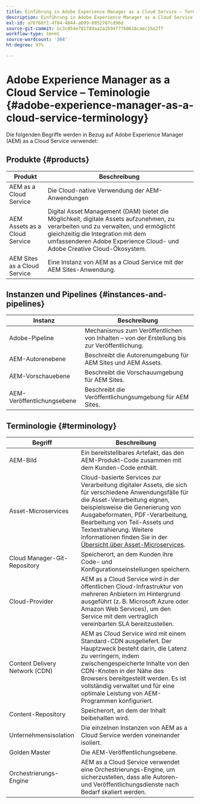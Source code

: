 ```yaml
---
title: Einführung in Adobe Experience Manager as a Cloud Service – Terminologie
description: Einführung in Adobe Experience Manager as a Cloud Service – Terminologie
exl-id: a76f68f1-4f84-4844-a099-0952707cd96d
source-git-commit: bc3c054e781789aa2a2b94f77b0616caec15e2ff
workflow-type: tm+mt
source-wordcount: '364'
ht-degree: 97%

---
```


# Adobe Experience Manager as a Cloud Service – Teminologie {#adobe-experience-manager-as-a-cloud-service-terminology}

Die folgenden Begriffe werden in Bezug auf Adobe Experience Manager (AEM) as a Cloud Service verwendet:

## Produkte {#products}

| Produkt | Beschreibung |
|---|---|
| AEM as a Cloud Service | Die Cloud-native Verwendung der AEM-Anwendungen |
| AEM Assets as a Cloud Service | Digital Asset Management (DAM) bietet die Möglichkeit, digitale Assets aufzunehmen, zu verarbeiten und zu verwalten, und ermöglicht gleichzeitig die Integration mit dem umfassenderen Adobe Experience Cloud- und Adobe Creative Cloud-Ökosystem. |
| AEM Sites as a Cloud Service | Eine Instanz von AEM as a Cloud Service mit der AEM Sites-Anwendung. |

## Instanzen und Pipelines {#instances-and-pipelines}

| Instanz | Beschreibung |
|---|---|
| Adobe-Pipeline | Mechanismus zum Veröffentlichen von Inhalten – von der Erstellung bis zur Veröffentlichung. |
| AEM-Autorenebene | Beschreibt die Autorenumgebung für AEM Sites und AEM Assets. |
| AEM-Vorschauebene | Beschreibt die Vorschauumgebung für AEM Sites. |
| AEM-Veröffentlichungsebene | Beschreibt die Veröffentlichungsumgebung für AEM Sites. |


<!-- This section of the table must be alphabetic -->

## Terminologie {#terminology}

| Begriff | Beschreibung |
|---|---|
| AEM-Bild | Ein bereitstellbares Artefakt, das den AEM-Produkt-Code zusammen mit dem Kunden-Code enthält. |
| Asset-Microservices | Cloud-basierte Services zur Verarbeitung digitaler Assets, die sich für verschiedene Anwendungsfälle für die Asset-Verarbeitung eignen, beispielsweise die Generierung von Ausgabeformaten, PDF-Verarbeitung, Bearbeitung von Teil-Assets und Textextrahierung. Weitere Informationen finden Sie in der [Übersicht über Asset-Microservices](/help/assets/asset-microservices-overview.md). |
| Cloud Manager-Git-Repository | Speicherort, an dem Kunden ihre Code- und Konfigurationseinstellungen speichern. |
| Cloud-Provider | AEM as a Cloud Service wird in der öffentlichen Cloud-Infrastruktur von mehreren Anbietern im Hintergrund ausgeführt (z. B. Microsoft Azure oder Amazon Web Services), um den Service mit dem vertraglich vereinbarten SLA bereitzustellen. |
| Content Delivery Network (CDN) | AEM as Cloud Service wird mit einem Standard-CDN ausgeliefert. Der Hauptzweck besteht darin, die Latenz zu verringern, indem zwischengespeicherte Inhalte von den CDN-Knoten in der Nähe des Browsers bereitgestellt werden. Es ist vollständig verwaltet und für eine optimale Leistung von AEM-Programmen konfiguriert. |
| Content-Repository | Speicherort, an dem der Inhalt beibehalten wird. |
| Unternehmensisolation | Die einzelnen Instanzen von AEM as a Cloud Service werden voneinander isoliert. |
| Golden Master | Die AEM-Veröffentlichungsebene. |
| Orchestrierungs-Engine | AEM as a Cloud Service verwendet eine Orchestrierungs-Engine, um sicherzustellen, dass alle Autoren- und Veröffentlichungsdienste nach Bedarf skaliert werden. |
